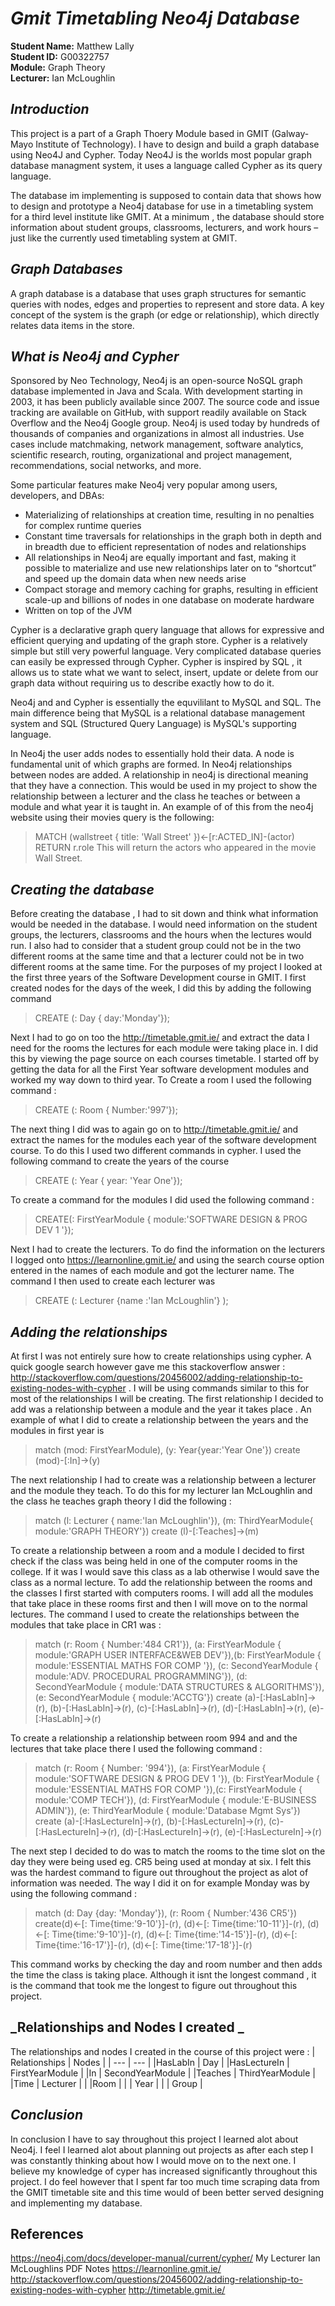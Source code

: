 # **_Gmit Timetabling Neo4j Database_**

**Student Name:** Matthew Lally </br>
**Student ID:** G00322757 </br>
**Module:** Graph Theory </br>
**Lecturer:** Ian McLoughlin </br>

## **_Introduction_**
This project is a  part of a Graph Thoery Module based in GMIT (Galway-Mayo Institute of Technology). I have to design and build a
graph database using Neo4J and Cypher. Today Neo4J is the worlds most popular graph database managment system, it uses a language called Cypher as its query language. 

The database im implementing is supposed to contain data that shows how to  design and prototype a Neo4j  database for use
in a timetabling system for a third level institute like GMIT. At a minimum , the database should store information about student groups, classrooms, lecturers, and work hours – just like the currently used timetabling system at GMIT. 

## **_Graph Databases_**
A graph database is a database that uses graph structures for semantic queries with nodes, edges and properties to represent and store data. A key concept of the system is the graph (or edge or relationship), which directly relates data items in the store.

## **_What is Neo4j and Cypher_**
Sponsored by Neo Technology, Neo4j is an open-source NoSQL graph database implemented in Java and Scala. With development starting in 2003, it has been publicly available since 2007. The source code and issue tracking are available on GitHub, with support readily available on Stack Overflow and the Neo4j Google group. Neo4j is used today by hundreds of thousands of companies and organizations in almost all industries. Use cases include matchmaking, network management, software analytics, scientific research, routing, organizational and project management, recommendations, social networks, and more.


Some particular features make Neo4j very popular among users, developers, and DBAs:

- Materializing of relationships at creation time, resulting in no penalties for complex runtime queries
- Constant time traversals for relationships in the graph both in depth and in breadth due to efficient representation of nodes and relationships
- All relationships in Neo4j are equally important and fast, making it possible to materialize and use new relationships later on to “shortcut” and speed up the domain data when new needs arise
- Compact storage and memory caching for graphs, resulting in efficient scale-up and billions of nodes in one database on moderate hardware
- Written on top of the JVM

Cypher is a declarative graph query language that allows for expressive and efficient querying and updating of the graph store. Cypher is a relatively simple but still very powerful language. Very complicated database queries can easily be expressed through Cypher.
Cypher is inspired by SQL , it allows us to state what we want to select, insert, update or delete from our graph data without requiring us to describe exactly how to do it.

Neo4j and and Cypher is essentially the equvililant to MySQL and SQL. The main difference being that MySQL is a relational database management system and SQL (Structured Query Language) is MySQL's supporting language.

In Neo4j the user adds nodes to essentially hold their data. A node is  fundamental unit of which graphs are formed. In Neo4j relationships between nodes are added. A relationship in neo4j is directional meaning that they have a connection. This would be used in my project to show the relationship between a lecturer and the class he teaches or between a module and what year it is taught in. An example of of this from the neo4j website using their movies query is the following: 
> MATCH (wallstreet { title: 'Wall Street' })<-[r:ACTED_IN]-(actor)
RETURN r.role
This will return the actors who appeared in the movie Wall Street.



## **_Creating the database_**
Before creating the database , I had to sit down and think what information would be needed in the database. I would need information on the student groups, the lecturers, classrooms and the hours when the lectures would run. I also had to consider that a student group could not be in the two different rooms at the same time and that a lecturer could not be in two different rooms at the same time. For the purposes of my project I looked at the first three years of the Software Development course in GMIT. I first created nodes for the days of the week, I did this by adding the following command
> CREATE (: Day { day:'Monday'});

Next I had to go on too the http://timetable.gmit.ie/ and extract the data I need for the rooms the lectures for each module were taking place in. I did this by viewing the page source on each courses timetable. I started off by getting the data for all the First Year software development modules and worked my way down to third year.
To Create a room I used the following command :
> CREATE (: Room { Number:'997'});

The next thing I did was to again go on to http://timetable.gmit.ie/ and extract the names for the modules each year of the software development course. To do this I used two different commands in cypher. I used the following command to create the years of the course
> CREATE (: Year { year: 'Year One'});

To create a command for the modules I did used the following command : 
> CREATE(: FirstYearModule { module:'SOFTWARE DESIGN & PROG DEV 1 '});

Next I had to create the lecturers. To do find the information on the lecturers I logged onto https://learnonline.gmit.ie/ and using the search course option entered in the names of each module and got the lecturer name. The command I then used to create each lecturer was 
> CREATE (: Lecturer {name :'Ian McLoughlin'} );

## **_Adding the relationships_**
At first I was not entirely sure how to create relationships using cypher. A quick google search however gave me this stackoverflow answer : http://stackoverflow.com/questions/20456002/adding-relationship-to-existing-nodes-with-cypher . I will be using commands similar to this for most of the relationships I will be creating.  The first relationship I decided to add was a relationship between a module and the year it takes place . An example of what I did to create a relationship between the years and the modules in first year is  
> match (mod: FirstYearModule), (y: Year{year:'Year One'})
create (mod)-[:In]->(y)

The next relationship I had to create was a relationship between a lecturer and the module they teach. To do this for my lecturer Ian McLoughlin and the class he teaches graph theory I did the following :
> match (l: Lecturer { name:'Ian McLoughlin'}), (m: ThirdYearModule{ module:'GRAPH THEORY'})
create (l)-[:Teaches]->(m)

To create a relationship between a room and a module I decided to first check if the class was being held in one of the computer rooms in the college. If it was I would save this class as a lab otherwise I would save the class as a normal lecture. To add the relationship between the rooms and the classes I first started with computers rooms. I will add all the modules that take place in these rooms first and then I will move on to the normal lectures. The command I used to create the relationships between the modules that take place in CR1 was :
> match (r: Room { Number:'484 CR1'}), (a: FirstYearModule { module:'GRAPH USER INTERFACE&WEB DEV'}),(b: FirstYearModule { module:'ESSENTIAL MATHS FOR COMP '}), 
(c: SecondYearModule { module:'ADV. PROCEDURAL PROGRAMMING'}), (d: SecondYearModule { module:'DATA STRUCTURES & ALGORITHMS'}), 
(e: SecondYearModule { module:'ACCTG'})
create (a)-[:HasLabIn]->(r), (b)-[:HasLabIn]->(r), (c)-[:HasLabIn]->(r), (d)-[:HasLabIn]->(r), (e)-[:HasLabIn]->(r)

To create a relationship a relationship between room 994 and and the lectures that take place there I used the following command : 
> match (r: Room { Number: '994'}), (a: FirstYearModule { module:'SOFTWARE DESIGN & PROG DEV 1 '}),
(b: FirstYearModule { module:'ESSENTIAL MATHS FOR COMP '}),(c: FirstYearModule { module:'COMP TECH'}),
(d: FirstYearModule { module:'E-BUSINESS ADMIN'}), (e: ThirdYearModule { module:'Database Mgmt Sys'})
create (a)-[:HasLectureIn]->(r), (b)-[:HasLectureIn]->(r), (c)-[:HasLectureIn]->(r), (d)-[:HasLectureIn]->(r), (e)-[:HasLectureIn]->(r)

The next step I decided to do was to match the rooms to the time slot on the day they were being used eg. CR5 being used at monday at six. I felt this was the hardest command to figure out throughout the project as alot of information was needed. The way I did it on for example Monday was by using the following command : 
> match (d: Day {day: 'Monday'}), (r: Room { Number:'436 CR5'})
create(d)<-[: Time{time:'9-10'}]-(r), 
(d)<-[: Time{time:'10-11'}]-(r),
(d)<-[: Time{time:'9-10'}]-(r),
(d)<-[: Time{time:'14-15'}]-(r),
(d)<-[: Time{time:'16-17'}]-(r),
(d)<-[: Time{time:'17-18'}]-(r)

This command works by checking the day and room number and then adds the time the class is taking place. Although it isnt the longest command , it is the command that took me the longest to figure out throughout this project.

## **_Relationships and Nodes I created _**
The relationships and nodes I created in the course of this project were : 
| Relationships | Nodes | 
| --- | --- |
|HasLabIn | Day |
|HasLectureIn | FirstYearModule |
|In | SecondYearModule |
|Teaches | ThirdYearModule |
|Time | Lecturer |
|     |Room |
| | Year |
|  | Group |





## **_Conclusion_**
In conclusion I have to say throughout this project I learned alot about Neo4j. I feel I learned alot about planning out projects as after each step I was constantly thinking about how I would move on to the next one. I believe my knowledge of cyper has increased significantly throughout this project.
I do feel however that I spent far too much time scraping data from the GMIT timetable site and this time would of been better served designing and implementing my database.

## References 
https://neo4j.com/docs/developer-manual/current/cypher/
My Lecturer Ian McLoughlins PDF Notes
https://learnonline.gmit.ie/ 
http://stackoverflow.com/questions/20456002/adding-relationship-to-existing-nodes-with-cypher
http://timetable.gmit.ie/ 



